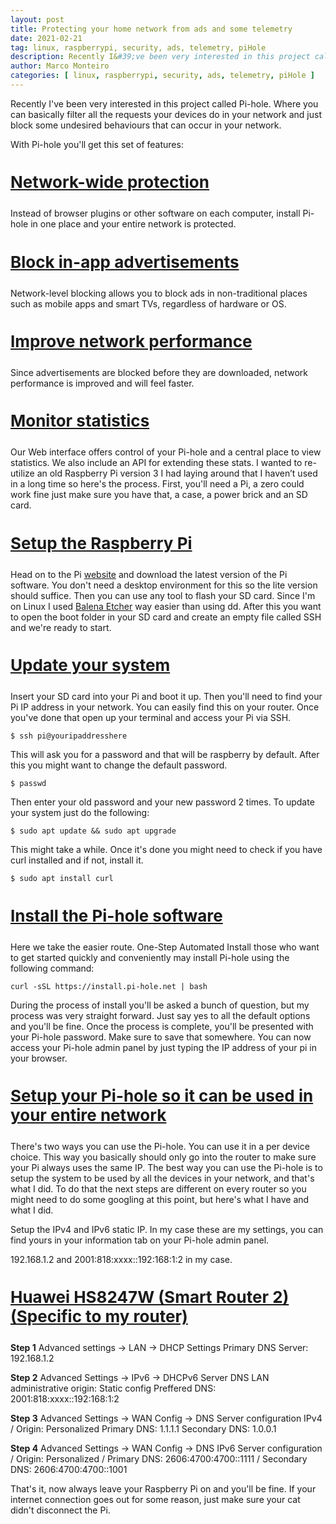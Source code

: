 ```yaml
---
layout: post
title: Protecting your home network from ads and some telemetry
date: 2021-02-21
tag: linux, raspberrypi, security, ads, telemetry, piHole
description: Recently I&#39;ve been very interested in this project called Pi-hole. Where you can basically filter all the requests your devices do in your network and just block some undesired behaviours that can occur in your network.
author: Marco Monteiro
categories: [ linux, raspberrypi, security, ads, telemetry, piHole ]
---
```

Recently I&#39;ve been very interested in this project called Pi-hole. Where you can basically filter all the requests your devices do in your network and just block some undesired behaviours that can occur in your network.

<!--more-->

With Pi-hole you&#39;ll get this set of features:

<h3 style="font-weight: 400; font-size: 26px;"><strong><u>Network-wide protection</u></strong></h3>

Instead of browser plugins or other software on each computer, install Pi-hole in one place and your entire network is protected.

<h3 style="font-weight: 400; font-size: 26px;"><strong><u>Block in-app advertisements</u></strong></h3>

Network-level blocking allows you to block ads in non-traditional places such as mobile apps and smart TVs, regardless of hardware or OS.

<h3 style="font-weight: 400; font-size: 26px;"><strong><u>Improve network performance</u></strong></h3>

Since advertisements are blocked before they are downloaded, network performance is improved and will feel faster.

<h3 style="font-weight: 400; font-size: 26px;"><strong><u>Monitor statistics</u></strong></h3>

Our Web interface offers control of your Pi-hole and a central place to view statistics. We also include an API for extending these stats. I wanted to re-utilize an old Raspberry Pi version 3 I had laying around that I haven’t used in a long time so here&#39;s the process. First, you&#39;ll need a Pi, a zero could work fine just make sure you have that, a case, a power brick and an SD card.

<h3 style="font-weight: 400; font-size: 26px;"><strong><u>Setup the Raspberry Pi</u></strong></h3>

Head on to the Pi [website](https://www.raspberrypi.org/software/operating-systems/#raspberry-pi-os-32-bit) and download the latest version of the Pi software. You don&#39;t need a desktop environment for this so the lite version should suffice. Then you can use any tool to flash your SD card. Since I&#39;m on Linux I used [Balena Etcher](https://www.balena.io/etcher/) way easier than using dd. After this you want to open the boot folder in your SD card and create an empty file called SSH and we&#39;re ready to start.

<h3 style="font-weight: 400; font-size: 26px;"><strong><u>Update your system</u></strong></h3>

Insert your SD card into your Pi and boot it up. Then you&#39;ll need to find your Pi IP address in your network. You can easily find this on your router. Once you&#39;ve done that open up your terminal and access your Pi via SSH.

    $ ssh pi@youripaddresshere

This will ask you for a password and that will be raspberry by default. After this you might want to change the default password.

    $ passwd

Then enter your old password and your new password 2 times. To update your system just do the following:

    $ sudo apt update && sudo apt upgrade

This might take a while. Once it&#39;s done you might need to check if you have curl installed and if not, install it.

    $ sudo apt install curl

<h3 style="font-weight: 400; font-size: 26px;"><strong><u>Install the Pi-hole software</u></strong></h3>

Here we take the easier route. One-Step Automated Install those who want to get started quickly and conveniently may install Pi-hole using the following command:

    curl -sSL https://install.pi-hole.net | bash

During the process of install you&#39;ll be asked a bunch of question, but my process was very straight forward. Just say yes to all the default options and you&#39;ll be fine. Once the process is complete, you&#39;ll be presented with your Pi-hole password. Make sure to save that somewhere. You can now access your Pi-hole admin panel by just typing the IP address of your pi in your browser.

<h3 style="font-weight: 400; font-size: 26px;"><strong><u>Setup your Pi-hole so it can be used in your entire network</u></strong></h3>

There&#39;s two ways you can use the Pi-hole. You can use it in a per device choice. This way you basically should only go into the router to make sure your Pi always uses the same IP. The best way you can use the Pi-hole is to setup the system to be used by all the devices in your network, and that&#39;s what I did. To do that the next steps are different on every router so you might need to do some googling at this point, but here&#39;s what I have and what I did.

Setup the IPv4 and IPv6 static IP. In my case these are my settings, you can find yours in your information tab on your Pi-hole admin panel.

192.168.1.2 and 2001:818:xxxx::192:168:1:2 in my case.

<h3 style="font-weight: 400; font-size: 26px;"><strong><u>Huawei HS8247W (Smart Router 2) (Specific to my router)</u></strong></h3>

**Step 1** Advanced settings -&gt; LAN -&gt; DHCP Settings Primary DNS Server: 192.168.1.2

**Step 2** Advanced Settings -&gt; IPv6 -&gt; DHCPv6 Server DNS LAN administrative origin: Static config Preffered DNS: 2001:818:xxxx::192:168:1:2

**Step 3** Advanced Settings -&gt; WAN Config -&gt; DNS Server configuration IPv4 / Origin: Personalized Primary DNS: 1.1.1.1 Secondary DNS: 1.0.0.1

**Step 4** Advanced Settings -&gt; WAN Config -&gt; DNS IPv6 Server configuration / Origin: Personalized / Primary DNS: 2606:4700:4700::1111 / Secondary DNS: 2606:4700:4700::1001

That&#39;s it, now always leave your Raspberry Pi on and you&#39;ll be fine. If your internet connection goes out for some reason, just make sure your cat didn&#39;t disconnect the Pi.